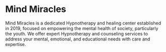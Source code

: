 # Mind Miracles

Mind Miracles is a dedicated Hypnotherapy and healing center established in 2019, focused on empowering the mental health of society, particularly the youth. We offer expert Hypnotherapy and counseling services to address your mental, emotional, and educational needs with care and expertise.